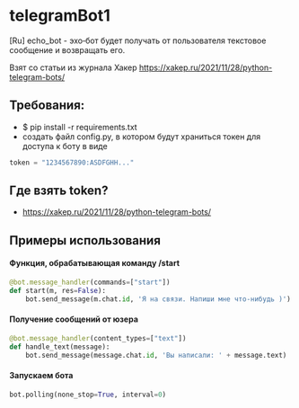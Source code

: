 # telegramBot1

[Ru] echo_bot - эхо‑бот будет получать от пользователя текстовое сообщение и возвращать его. 

Взят со статьи из журнала Хакер https://xakep.ru/2021/11/28/python-telegram-bots/

## Требования:
* $ pip install -r requirements.txt
* создать файл config.py, в котором будут храниться токен для доступа к боту в виде
```python 
token = "1234567890:ASDFGHH..."
```

## Где взять token?
* https://xakep.ru/2021/11/28/python-telegram-bots/

## Примеры использования

#### Функция, обрабатывающая команду /start
```python
@bot.message_handler(commands=["start"])
def start(m, res=False):
    bot.send_message(m.chat.id, 'Я на связи. Напиши мне что-нибудь )')
```

#### Получение сообщений от юзера
```python
@bot.message_handler(content_types=["text"])
def handle_text(message):
    bot.send_message(message.chat.id, 'Вы написали: ' + message.text)
```

#### Запускаем бота
```python
bot.polling(none_stop=True, interval=0)
```
